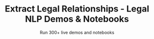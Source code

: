 ---
layout: demopagenew
title: Extract Legal Relationships - Legal NLP Demos & Notebooks
seotitle: 'Legal NLP: Extract Legal Relationships - John Snow Labs'
subtitle: Run 300+ live demos and notebooks
full_width: true
permalink: /legal_relation_extraction
key: demo
article_header:
  type: demo
license: false
mode: immersivebg
show_edit_on_github: false
show_date: false
data:
  sections:  
    - secheader: yes
      secheader:
        - subtitle: Extract Legal Relationships - Live Demos & Notebooks
          activemenu: legal_relation_extraction
      source: yes
      source: 
        - title: Legal Zero-shot Relation Extraction  
          id: legal_zero_shot_relation_extraction   
          image: 
              src: /assets/images/Legal_Zero-shot_Relation_Extraction.svg
          excerpt: This demo shows how you can carry out Relation Extraction without training any model, just with some textual examples.
          actions:
          - text: Live Demo
            type: normal
            url: https://demo.johnsnowlabs.com/legal/LEGRE_ZEROSHOT/
          - text: Colab
            type: blue_btn
            url: 
        - title: Extract Relations between Parties in agreements  
          id: extract_relations_between_parties_agreement  
          image: 
              src: /assets/images/Extract_Relations_between_Parties.svg
          excerpt: This model uses Deep Learning Name Entity Recognition and a Relation Extraction models to extract the document type (DOC), the Effective Date (EFFDATE), the PARTIES in an agreement and their ALIAS (separate and collectively).
          actions:
          - text: Live Demo
            type: normal
            url: https://demo.johnsnowlabs.com/legal/LEGALRE_PARTIES/
          - text: Colab
            type: blue_btn
            url:
        - title: Extract Syntactic Relationships in Legal sentences 
          id: extract_syntactic_relationships_legal_sentences    
          image: 
              src: /assets/images/Extract_Syntactic_Relationships_in_Legal_sentences.svg
          excerpt: This demo shows how legal sentence elements can be accessed using syntactic relationships (dependency parser).
          actions:
          - text: Live Demo
            type: normal
            url: https://demo.johnsnowlabs.com/legal/LEGPIPE_RE/
          - text: Colab
            type: blue_btn
            url:
        - title: Extract Entities in Indemnification Clauses 
          id: extract_entities_indemnification_clauses    
          image: 
              src: /assets/images/Extract_Entities_in_Indemnification_Clauses.svg
          excerpt: This demo shows how to extract the Subject (who), Action (verb), Object (what) and Indirect Object (to whom) in Indemnification clauses.
          actions:
          - text: Live Demo
            type: normal
            url: https://demo.johnsnowlabs.com/legal/LEGALRE_INDEMNIFICATION/
          - text: Colab
            type: blue_btn
            url:             
---